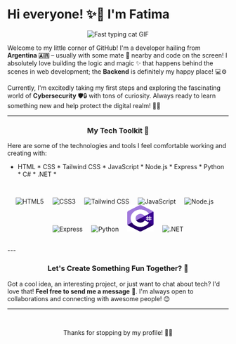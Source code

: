 # Hi everyone! ✨👋 I'm **Fatima**

<p align="center">
  <img src="https://media.giphy.com/media/o0vwzuFwCGAFO/giphy.gif" width="300" alt="Fast typing cat GIF"/>
</p>

Welcome to my little corner of GitHub! I'm a developer hailing from **Argentina 🇦🇷** – usually with some mate 🧉 nearby and code on the screen! I absolutely love building the logic and magic ✨ that happens behind the scenes in web development; the **Backend** is definitely my happy place! 💻⚙️

Currently, I'm excitedly taking my first steps and exploring the fascinating world of **Cybersecurity** 🛡️🔒 with tons of curiosity. Always ready to learn something new and help protect the digital realm! 🦸‍♀️

---

### <p align="center">My Tech Toolkit 💖</p>

Here are some of the technologies and tools I feel comfortable working and creating with:

* HTML * CSS * Tailwind CSS * JavaScript * Node.js * Express * Python * C# * .NET *
<br>
<p align="center">
</p>
<p align="center">
  <img src="https://cdn.simpleicons.org/html5/E34F26" alt="HTML5" width="60" height="60"/>&nbsp&nbsp&nbsp&nbsp
  <img src="https://cdn.simpleicons.org/css3/1572B6" alt="CSS3" width="60" height="60"/>&nbsp&nbsp&nbsp&nbsp
  <img src="https://cdn.simpleicons.org/tailwindcss/06B6D4" alt="Tailwind CSS" width="60" height="60"/>&nbsp&nbsp&nbsp&nbsp  
  <img src="https://cdn.simpleicons.org/javascript/F7DF1E" alt="JavaScript" width="60" height="60"/>&nbsp&nbsp&nbsp&nbsp  
  <img src="https://cdn.simpleicons.org/nodedotjs/339933" alt="Node.js" width="60" height="60"/>&nbsp&nbsp&nbsp&nbsp  
  <img src="https://cdn.simpleicons.org/express/000000" alt="Express" width="60" height="60"/>&nbsp&nbsp&nbsp&nbsp  
  <img src="https://cdn.simpleicons.org/python/3776AB" alt="Python" width="60" height="60"/>&nbsp&nbsp&nbsp&nbsp  
  <img src="./csharp-logo.PNG" alt="C#" width="60" height="60"/>&nbsp&nbsp&nbsp&nbsp  
  <img src="https://cdn.simpleicons.org/dotnet/512BD4" alt=".NET" width="60" height="60"/>  
</p>
<br>
---

### <p align="center">Let's Create Something Fun Together? 🚀</p>

Got a cool idea, an interesting project, or just want to chat about tech? I'd love that! **Feel free to send me a message** 💌. I'm always open to collaborations and connecting with awesome people! 😊

---


<br>

<p align="center">Thanks for stopping by my profile! 🌸💖</p>

